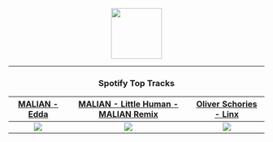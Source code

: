 <p align="center">
  <a href="https://www.tobiasmichael.de">
    <img src="https://tobiasmichael.de/assets/logo.gif" width="100" height="100"/>
  </a>
</p>

---

<h3 align="center">Spotify Top Tracks</h3>

[MALIAN - Edda](https://open.spotify.com/track/6lwT3rAbt3URHwxDwdN8sn)|[MALIAN - Little Human - MALIAN Remix](https://open.spotify.com/track/0y6L1OiwEGR4Fs3lOLTwqa)|[Oliver Schories - Linx](https://open.spotify.com/track/1fkB6r8zN8yniWzp5xytX9)
:---:|:----:|:----:
<img src="https://i.scdn.co/image/ab67616d00001e02856cf59553e0b5bb7a52acb9"/>|<img src="https://i.scdn.co/image/ab67616d00001e0208bf0a32b9d646ce90f22169"/>|<img src="https://i.scdn.co/image/ab67616d00001e022c55701fc10a95d70110e210"/>